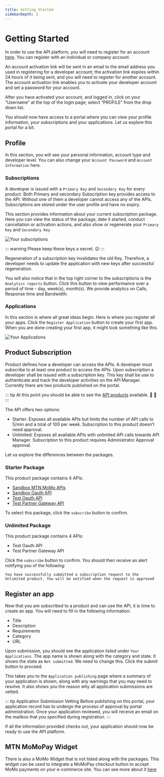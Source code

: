 ```yaml
---
title: Getting Started
sidebarDepth: 3
---
```


# Getting Started

In order to use the API platform, you will need to register for an account [here]( https://pg-all.portal.azure-api.net/). You can register with an individual or company account.

An account activation link will be sent in an email to the email address you used in registering for a developer account; the activation link expires within 24 hours of it being sent, and you will need to register for another account. The account activation link enables you to activate your developer account and set a password for your account.



After you have activated your account, and logged in, click on your “Username” at the top of the login page; select “PROFILE” from the drop down list. 

You should now have access to a portal where you can view your profile information, your subscriptions and your applications. Let us explore this portal for a bit.

## Profile

In this section, you will see your personal information, account type and developer level. You can also change your `Account Password` and `Account Information` here.

### Subscriptions

A developer is issued with a `Primary Key` and `Secondary Key` for every product. Both Primary and secondary Subscription key provides access to the API. Without one of them a developer cannot access any of the APIs. Subscriptions are stored under the user profile and have no expiry.

This section provides information about your current subscription package. Here you can view the status of the package, date it started, conduct cancellation or activation actions, and also show or regenerate your `Primary Key` and `Secondary Key`

![Your subscriptions](/your-subscriptions.png) 

::: warning
Please keep these keys a secret. :wink:
:::


Regeneration of a subscription key invalidates the old Key. Therefore, a developer needs to update the application with new keys after successful regeneration.

You will also notice that in the top right corner to the subscriptions is the `Analytics reports` button. Click this button to view performance over a period of time - day, week(s), month(s). We provide analytics on Calls, Response time and Bandwidth.

### Applications

In this section is where all great ideas begin. Here is where you register all your apps. Click the `Register Application` button to create your first app. When you are done creating your first app, it might look something like this.

![Your Applications](/your-applications.png) 


## Product Subscription

Product defines how a developer can access the APIs. A developer must subscribe to at least one product to access the APIs. Upon subscription a developer shall be issued with a subscription key. This key shall be use to authenticate and track the developer activities on the API Manager. Currently there are two products published on the portal.

::: tip
At this point you should be able to see the [API products](https://pg-all.portal.azure-api.net/docs/services) available. :tada: :100:
:::

The API offers two options:

- Starter: Exposes all available APIs but limits the number of API calls to 5/min and a total of 100 per week. Subscription to this product doesn’t need approval.
- Unlimited: Exposes all available APIs with unlimited API calls towards API Manager. Subscription to this product requires Administrator Approval approval.

Let us explore the differences between the packages.

### Starter Package

This product package contains 4 APIs:

- [Sandbox MTN MoMo APIs](https://pg-all.portal.azure-api.net/docs/services/5ae176865809f91734da012e)
- [Sandbox Oauth API](https://pg-all.portal.azure-api.net/docs/services/sandbox-oauth-api)
- [Test Oauth API](https://pg-all.portal.azure-api.net/docs/services/test-oauth)
- [Test Partner Gateway API](https://pg-all.portal.azure-api.net/docs/services/test-partner-gateway-api)

To select this package, click the `subscribe` button to confirm. 

### Unlimited Package

This product package contains 4 APIs:

- Test Oauth API
- Test Partner Gateway API

Click the `subscribe` button to confirm. You should then receive an alert notifying you of the following:

`You have successfully submitted a subscription request to the Unlimited product. You will be notified when the request is approved`



## Register an app

Now that you are subscribed to a product and can use the API, it is time to create an app. You will need to fill in the following information:

- Title
- Description
- Requirements
- Category
- URL

Upon submission, you should see the application listed under `Your Applications`. The app name is shown along with the category and state. It shows the state as `Not submitted`. We need to change this. Click the submit button to proceed.

This takes you to the `Application publishing` page where a summary of your application is shown, along with any warnings that you may need to resolve. It also shows you the reason why all application submissions are vetted.

::: tip Application Submission Vetting
Before publishing on this portal, your application record has to undergo the process of approval by portal administration. Once your application reviewed, you will receive an email on the mailbox that you specified during registration.
:::

If all the information provided checks out, your application should now be ready to use the API platform.


## MTN MoMoPay Widget

There is also a MoMo Widget that is not listed along with the packages. This widget can be used to integrate a MoMoPay checkout button to accept MoMo payments on your e-commerce site. You can see more about it [here](https://pg-all.portal.azure-api.net/widget-api)




